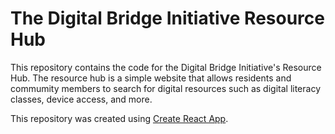 # The Digital Bridge Initiative Resource Hub

This repository contains the code for the Digital Bridge Initiative's Resource Hub. The resource hub is a simple website that allows residents and commumity members to search for digital resources such as digital literacy classes, device access, and more.

This repository was created using [Create React App](https://create-react-app.dev/).